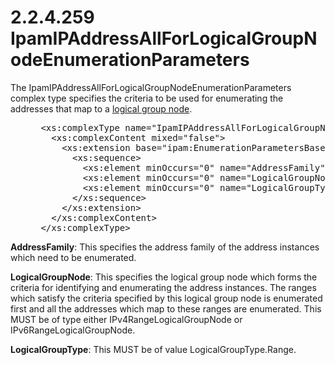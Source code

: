 <html dir="LTR" xmlns:mshelp="http://msdn.microsoft.com/mshelp" xmlns:ddue="http://ddue.schemas.microsoft.com/authoring/2003/5" xmlns:xlink="http://www.w3.org/1999/xlink" xmlns:tool="http://www.microsoft.com/tooltip">
 <body>
 <div id="header">
 <h1 class="heading">2.2.4.259 IpamIPAddressAllForLogicalGroupNodeEnumerationParameters</h1>
 </div>
 <div id="mainSection">
 <div id="mainBody">
 <div id="allHistory" class="saveHistory"></div>
 <div id="sectionSection0" class="section" name="collapseableSection">
 

<p>The IpamIPAddressAllForLogicalGroupNodeEnumerationParameters
complex type specifies the criteria to be used for enumerating the addresses
that map to a <a href="21b4a631-8f28-420f-822f-c5f879d5046e.md#gt_bc7b8eba-f450-40ae-bacf-8c29b28d094c">logical group
node</a>.</p>

<dl>
<dd>
<div><pre> &lt;xs:complexType name=&quot;IpamIPAddressAllForLogicalGroupNodeEnumerationParameters&quot;&gt;
   &lt;xs:complexContent mixed=&quot;false&quot;&gt;
     &lt;xs:extension base=&quot;ipam:EnumerationParametersBase&quot;&gt;
       &lt;xs:sequence&gt;
         &lt;xs:element minOccurs=&quot;0&quot; name=&quot;AddressFamily&quot; type=&quot;syssock:AddressFamily&quot; /&gt;
         &lt;xs:element minOccurs=&quot;0&quot; name=&quot;LogicalGroupNode&quot; nillable=&quot;true&quot; type=&quot;ipam:LogicalGroupNode&quot; /&gt;
         &lt;xs:element minOccurs=&quot;0&quot; name=&quot;LogicalGroupType&quot; type=&quot;ipam:LogicalGroupType&quot; /&gt;
       &lt;/xs:sequence&gt;
     &lt;/xs:extension&gt;
   &lt;/xs:complexContent&gt;
 &lt;/xs:complexType&gt;
</pre></div>
</dd></dl>

<p><b>AddressFamily</b>: This specifies the address
family of the address instances which need to be enumerated.</p>

<p><b>LogicalGroupNode</b>: This specifies the logical
group node which forms the criteria for identifying and enumerating the address
instances. The ranges which satisfy the criteria specified by this logical
group node is enumerated first and all the addresses which map to these ranges
are enumerated. This MUST be of type either IPv4RangeLogicalGroupNode or
IPv6RangeLogicalGroupNode.</p>

<p><b>LogicalGroupType</b>: This MUST be of value
LogicalGroupType.Range.</p>


 </div>
 </div>
 </div>
 </body>
</html>